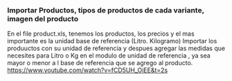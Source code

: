 ### Importar Productos, tipos de productos de cada variante, imagen del producto
En el file product.xls, tenemos los productos, los precios y el mas importante es la unidad base de referencia  (Litro. Kilogramo)
Importar los produuctos con su unidad de referencia y despues agregar las medidas que necesites para Litro o Kg en
el modulo de unidad de referencia , ya sea mayor o menor a l base de referencia que se agrego al producto.
https://www.youtube.com/watch?v=fCD5UH_OiEE&t=2s
